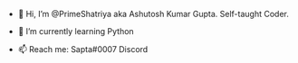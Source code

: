 - 👋 Hi, I’m @PrimeShatriya aka Ashutosh Kumar Gupta. Self-taught Coder.
<!-- - 👀 I’m interested in Web and Software applications-->
- 🌱 I’m currently learning Python
<!-- - 💞️ I’m looking to collaborate on ...-->
- 📫 Reach me: Sapta#0007 Discord

<!---
PrimeShatriya/PrimeShatriya is a ✨ special ✨ repository because its `README.md` (this file) appears on your GitHub profile.
You can click the Preview link to take a look at your changes.
--->

